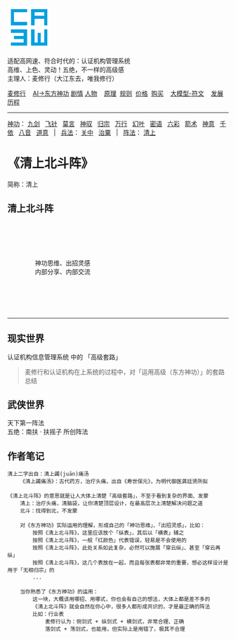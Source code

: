 ![](../../static/ca3w.png "ca3w 认证机构管理系统")

适配高网速、符合时代的：认证机构管理系统 <br/>
高维、上色、灵动！五绝，不一样的高级感 <br/>
主理人：麦修行（大江东去，唯我修行）

[麦修行][]&nbsp;&nbsp;&nbsp;&nbsp;[AI->东方神功][东方神功]&nbsp;[剧情][]&nbsp;[人物][]&nbsp;&nbsp;&nbsp;&nbsp;[原理][]&nbsp;&nbsp;[规则][]&nbsp;&nbsp;[价格][]&nbsp;&nbsp;[购买][]&nbsp;&nbsp;&nbsp;&nbsp;[大模型-符文][]&nbsp;&nbsp;&nbsp;&nbsp;[发展历程][]

[麦修行]: https://github.com/ca3w/BEST/
[东方神功]: https://github.com/ca3w/ai-dongfangshengong/
[剧情]: https://github.com/ca3w/dongfangernvqing/blob/main/root/BEST.md
[人物]: https://github.com/ca3w/dongfangernvqing/blob/main/root/renwu.md
[原理]: https://github.com/ca3w/key/
[规则]: https://github.com/ca3w/rule/
[价格]: https://github.com/ca3w/pricing/
[购买]: https://github.com/ca3w/howtobuy/
[大模型-符文]: https://github.com/ca3w/largemodel-rune/
[发展历程]: https://github.com/ca3w/development/

***

[神功][]：&nbsp;[九剑][]&nbsp;&nbsp;&nbsp;[飞针][]&nbsp;&nbsp;&nbsp;[莫言][]&nbsp;&nbsp;&nbsp;[神驭][]&nbsp;&nbsp;&nbsp;[归宗][]&nbsp;&nbsp;&nbsp;[万行][]&nbsp;&nbsp;&nbsp;[幻叶][]&nbsp;&nbsp;&nbsp;[密语][]&nbsp;&nbsp;&nbsp;[六彩][]&nbsp;&nbsp;&nbsp;[箭术][]&nbsp;&nbsp;&nbsp;[神意][]&nbsp;&nbsp;&nbsp;[千依][]&nbsp;&nbsp;&nbsp;[八音][]&nbsp;&nbsp;&nbsp;[道意][]&nbsp;&nbsp;&nbsp;|&nbsp;&nbsp;&nbsp;[兵法][]：&nbsp;[关中][]&nbsp;&nbsp;&nbsp;[治粟][]&nbsp;&nbsp;&nbsp;|&nbsp;&nbsp;&nbsp;[阵法][]：&nbsp;[清上][]

[神功]: https://github.com/ca3w/ai-dongfangshengong

[九剑]: ../../wugong/fuyaojiujian/BEST.md
[飞针]: ../../wugong/feizhenbaodian/BEST.md
[莫言]: ../../wugong/moyan/BEST.md
[神驭]: ../../wugong/shenyu/BEST.md
[归宗]: ../../wugong/baichuanguizong/BEST.md
[万行]: ../../wugong/yufengwanxing/BEST.md
[幻叶]: ../../wugong/huanyezhi/BEST.md
[密语]: ../../wugong/chenqiaomiyu/BEST.md
[六彩]: ../../wugong/liucaishenjian/BEST.md
[箭术]: ../../wugong/linjiajianshu/BEST.md
[神意]: ../../wugong/shenyiduoxinzhao/BEST.md
[千依]: ../../wugong/qianyizijian/BEST.md
[八音]: ../../wugong/bayinshengxin/BEST.md
[道意]: ../../wugong/daoyicuican/BEST.md

[兵法]: https://github.com/ca3w/ai-dongfangshengong#兵法目录

[关中]: ../../bingfa/guanzhongzhanfa/BEST.md
[治粟]: ../../bingfa/zhisubingfa/BEST.md

[阵法]: https://github.com/ca3w/ai-dongfangshengong#阵法目录

[清上]: ../../zhenfa/qingshangbeidouzhen/BEST.md

# 《清上北斗阵》

简称：清上

## 清上北斗阵

<br/><br/><br/><br/>

&nbsp;&nbsp;&nbsp;&nbsp;&nbsp;&nbsp;&nbsp;&nbsp;&nbsp;&nbsp;&nbsp;&nbsp;&nbsp;&nbsp;&nbsp;&nbsp;神功思维、出招灵感 <br/>
&nbsp;&nbsp;&nbsp;&nbsp;&nbsp;&nbsp;&nbsp;&nbsp;&nbsp;&nbsp;&nbsp;&nbsp;&nbsp;&nbsp;&nbsp;&nbsp;内部分享、内部交流

<br/><br/><br/><br/>

***

## 现实世界

认证机构信息管理系统 中的 「高级套路」

> 麦修行和认证机构在上系统的过程中，对「运用高级（东方神功）」的套路总结

## 武侠世界

天下第一阵法 <br/>
五绝：南扶 · 扶摇子 所创阵法

## 作者笔记

```text
清上二字出自：清上蠲(juān)痛汤
    《清上蠲痛汤》：古代药方，治疗头痛，出自《寿世保元》，为明代御医龚廷贤所拟

《清上北斗阵》的意思就是让人大体上清楚「高级套路」，不至于看到复杂的界面、发蒙
    清上：治疗头痛，清脑袋，让你清楚顶层设计，在最高层次上清楚解决问题之道
    北斗：找得到北，不发蒙

    对《东方神功》实际运用的理解，形成自己的「神功思维」、「出招灵感」，比如：
        按照《清上北斗阵》，这里应该放个「纵表」，其后以「横表」辅之
        按照《清上北斗阵》，一般「红颜色」代表错误，轻易是不会使用的
        按照《清上北斗阵》，此处关系如此复杂，必然可以施展「穿云纵」、甚至「穿云再纵」
        按照《清上北斗阵》，这几个表放在一起，而且每张表都非常的重要，想必这样设计是用于「无相归宗」的
        ...

    当你熟悉了《东方神功》的运用：
        这一块，大概该用哪招、用哪式，你也会有自己的想法，大体上都是差不多的
        《清上北斗阵》就会自然在你心中，很多人都形成共识的，才是最正确的阵法
        比如：行业表
            麦修行认为：侧剑式 + 纵剑式 + 横剑式，非常合理、正确
            落剑式 + 荡剑式，也能用，但实际上是用错了，极其不合理
```
